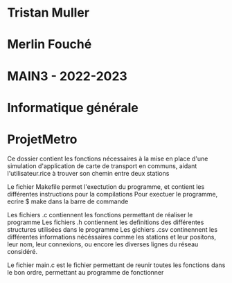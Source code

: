 # Tristan Muller 
# Merlin Fouché


# MAIN3      -       2022-2023
# Informatique générale


# ProjetMetro  


Ce dossier contient les fonctions nécessaires à la mise en place d'une simulation d'application 
    de carte de transport en communs, aidant l'utilisateur.rice à trouver son chemin entre deux stations

Le fichier Makefile permet l'exectution du programme, et contient les différentes instructions pour la compilations
    Pour exectuer le programme, ecrire $ make dans la barre de commande

Les fichiers .c contiennent les fonctions permettant de réaliser le programme
Les fichiers .h contiennent les definitions des différentes structures utilisées dans le programme
Les gichiers .csv continennent les différentes informations nécéssaires comme les stations et leur positons, 
    leur nom, leur connexions, ou encore les diverses lignes du réseau considéré. 

Le fichier main.c est le fichier permettant de reunir toutes les fonctions dans le bon ordre, permettant au programme de fonctionner